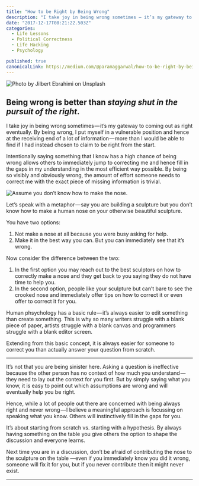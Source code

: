 ```yaml
---
title: "How to be Right by Being Wrong"
description: "I take joy in being wrong sometimes — it’s my gateway to coming out as right eventually. By being wrong, I put myself in a vulnerable position and hence at the receiving end of a lot of information —…"
date: "2017-12-17T08:21:22.503Z"
categories: 
  - Life Lessons
  - Political Correctness
  - Life Hacking
  - Psychology

published: true
canonicalLink: https://medium.com/@paramaggarwal/how-to-be-right-by-being-wrong-9fd26dca20b3
---
```


![Photo by [Jilbert Ebrahimi](https://unsplash.com/photos/pVEcNabAg9o?utm_source=unsplash&utm_medium=referral&utm_content=creditCopyText) on [Unsplash](https://unsplash.com/?utm_source=unsplash&utm_medium=referral&utm_content=creditCopyText)](/img/1*5Btoy9a3mQDU211aPzU1mQ.jpeg)

## Being wrong is better than _staying shut in the pursuit of the right_.

I take joy in being wrong sometimes — it’s my gateway to coming out as right eventually. By being wrong, I put myself in a vulnerable position and hence at the receiving end of a lot of information — more than I would be able to find if I had instead chosen to claim to be right from the start.

Intentionally saying something that I know has a high chance of being wrong allows others to immediately jump to correcting me and hence fill in the gaps in my understanding in the most efficient way possible. By being so visibly and obviously wrong, the amount of effort someone needs to correct me with the exact piece of missing information is trivial.

![Assume you don’t know how to make the nose.](/img/1*RkKLAlT1SxIk_qRCdgmq5w.jpeg)

Let’s speak with a metaphor — say you are building a sculpture but you don’t know how to make a human nose on your otherwise beautiful sculpture.

You have two options:

1.  Not make a nose at all because you were busy asking for help.
2.  Make it in the best way you can. But you can immediately see that it’s wrong.

Now consider the difference between the two:

1.  In the first option you may reach out to the best sculptors on how to correctly make a nose and they get back to you saying they do not have time to help you.
2.  In the second option, people like your sculpture but can’t bare to see the crooked nose and immediately offer tips on how to correct it or even offer to correct it for you.

Human phsychology has a basic rule — it’s always easier to edit something than create something. This is why so many writers struggle with a blank piece of paper, artists struggle with a blank canvas and programmers struggle with a blank editor screen.

Extending from this basic concept, it is always easier for someone to correct you than actually answer your question from scratch.

---

It’s not that you are being sinister here. Asking a question is ineffective because the other person has no context of how much you understand — they need to lay out the context for you first. But by simply saying what you know, it is easy to point out which assumptions are wrong and will eventually help you be right.

Hence, while a lot of people out there are concerned with being always right and never wrong — I believe a meaningful approach is focussing on speaking what you know. Others will instinctively fill in the gaps for you.

It’s about starting from scratch vs. starting with a hypothesis. By always having something on the table you give others the option to shape the discussion and everyone learns.

Next time you are in a discussion, don’t be afraid of contributing the nose to the sculpture on the table —even if you immediately know you did it wrong, someone will fix it for you, but if you never contribute then it might never exist.

---
